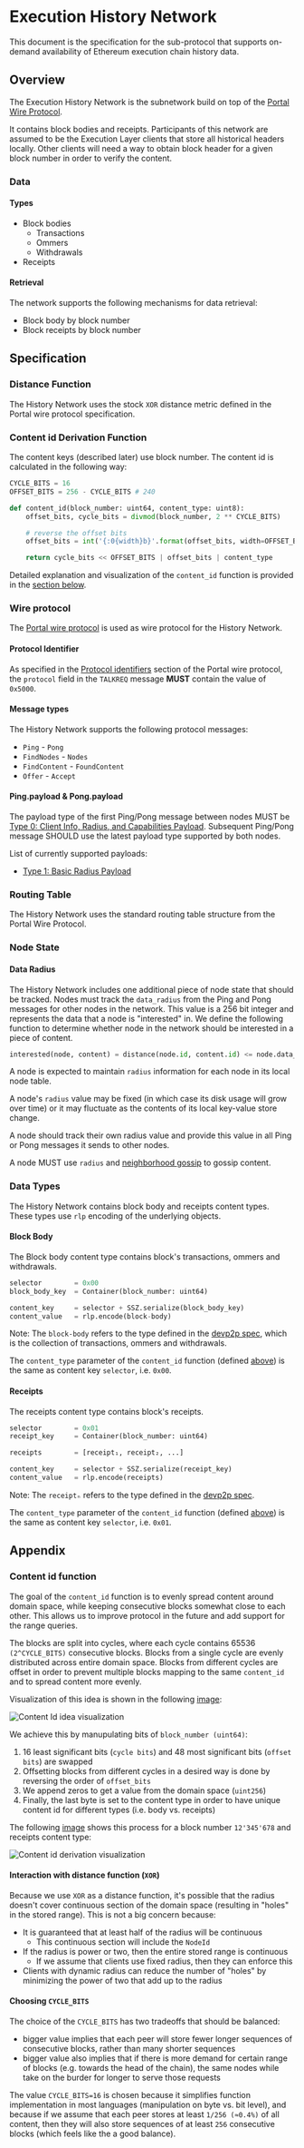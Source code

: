 # Execution History Network

This document is the specification for the sub-protocol that supports on-demand availability of Ethereum execution chain history data.

## Overview

The Execution History Network is the subnetwork build on top of the [Portal Wire Protocol](../portal-wire-protocol.md).

It contains block bodies and receipts. Participants of this network are assumed to be the Execution Layer clients that store all historical headers locally. Other clients will need a way to obtain block header for a given block number in order to verify the content.

### Data

#### Types

- Block bodies
    - Transactions
    - Ommers
    - Withdrawals
- Receipts

#### Retrieval

The network supports the following mechanisms for data retrieval:

- Block body by block number
- Block receipts by block number

## Specification

### Distance Function

The History Network uses the stock `XOR` distance metric defined in the Portal wire protocol specification.

### Content id Derivation Function

The content keys (described later) use block number. The content id is calculated in the following way:

```python
CYCLE_BITS = 16
OFFSET_BITS = 256 - CYCLE_BITS # 240

def content_id(block_number: uint64, content_type: uint8):
    offset_bits, cycle_bits = divmod(block_number, 2 ** CYCLE_BITS)

    # reverse the offset bits
    offset_bits = int('{:0{width}b}'.format(offset_bits, width=OFFSET_BITS)[::-1], 2)

    return cycle_bits << OFFSET_BITS | offset_bits | content_type
```

Detailed explanation and visualization of the `content_id` function is provided in the [section below](#content-id-function).

### Wire protocol

The [Portal wire protocol](../portal-wire-protocol.md) is used as wire protocol for the History Network.

#### Protocol Identifier

As specified in the [Protocol identifiers](../portal-wire-protocol.md#protocol-identifiers) section of the Portal wire protocol, the `protocol` field in the `TALKREQ` message **MUST** contain the value of `0x5000`.

#### Message types

The History Network supports the following protocol messages:

- `Ping` - `Pong`
- `FindNodes` - `Nodes`
- `FindContent` - `FoundContent`
- `Offer` - `Accept`

#### Ping.payload & Pong.payload

The payload type of the first Ping/Pong message between nodes MUST be [Type 0: Client Info, Radius, and Capabilities Payload](../ping-extensions/extensions/type-0.md). Subsequent Ping/Pong message SHOULD use the latest payload type supported by both nodes.

List of currently supported payloads:

- [Type 1: Basic Radius Payload](../ping-extensions/extensions/type-1.md)

### Routing Table

The History Network uses the standard routing table structure from the Portal Wire Protocol.

### Node State

#### Data Radius

The History Network includes one additional piece of node state that should be tracked. Nodes must track the `data_radius` from the Ping and Pong messages for other nodes in the network. This value is a 256 bit integer and represents the data that a node is "interested" in. We define the following function to determine whether node in the network should be interested in a piece of content.

```python
interested(node, content) = distance(node.id, content.id) <= node.data_radius
```

A node is expected to maintain `radius` information for each node in its local node table.

A node's `radius` value may be fixed (in which case its disk usage will grow over time) or it may fluctuate as the contents of its local key-value store change.

A node should track their own radius value and provide this value in all Ping or Pong messages it sends to other nodes.

A node MUST use `radius` and [neighborhood gossip](../portal-wire-protocol.md#neighborhood-gossip) to gossip content.

### Data Types

The History Network contains block body and receipts content types. These types use `rlp` encoding of the underlying objects.

#### Block Body

The Block body content type contains block's transactions, ommers and withdrawals.

```python
selector        = 0x00
block_body_key  = Container(block_number: uint64)

content_key     = selector + SSZ.serialize(block_body_key)
content_value   = rlp.encode(block-body)
```

Note: The `block-body` refers to the type defined in the [devp2p spec](https://github.com/ethereum/devp2p/blob/bc76b9809a30e6dc5c8dcda996273f0f9bcf7108/caps/eth.md#block-encoding-and-validity), which is the collection of transactions, ommers and withdrawals.

The `content_type` parameter of the `content_id` function (defined [above](#content-id-derivation-function)) is the same as content key `selector`, i.e. `0x00`.

#### Receipts

The receipts content type contains block's receipts.

```python
selector        = 0x01
receipt_key     = Container(block_number: uint64)

receipts        = [receipt₁, receipt₂, ...]

content_key     = selector + SSZ.serialize(receipt_key)
content_value   = rlp.encode(receipts)
```

Note: The `receiptₙ` refers to the type defined in the [devp2p spec](https://github.com/ethereum/devp2p/blob/bc76b9809a30e6dc5c8dcda996273f0f9bcf7108/caps/eth.md#receipt-encoding-and-validity).

The `content_type` parameter of the `content_id` function (defined [above](#content-id-derivation-function)) is the same as content key `selector`, i.e. `0x01`.

## Appendix

### Content id function

The goal of the `content_id` function is to evenly spread content around domain space, while keeping consecutive blocks somewhat close to each other. This allows us to improve protocol in the future and add support for the range queries.

The blocks are split into cycles, where each cycle contains 65536 `(2^CYCLE_BITS)` consecutive blocks. Blocks from a single cycle are evenly distributed across entire domain space. Blocks from different cycles are offset in order to prevent multiple blocks mapping to the same `content_id` and to spread content more evenly.

Visualization of this idea is shown in the following [image](./../assets/range_content_id_idea.png):

![Content Id idea visualization](./../assets/range_content_id_idea.png)

We achieve this by manupulating bits of `block_number (uint64)`:

1. 16 least significant bits (`cycle bits`) and 48 most significant bits (`offset bits`) are swapped
2. Offsetting blocks from different cycles in a desired way is done by reversing the order of `offset_bits`
3. We append zeros to get a value from the domain space (`uint256`)
4. Finally, the last byte is set to the content type in order to have unique content id for different types (i.e. body vs. receipts)

The following [image](./../assets/range_content_id_derivation.png) shows this process for a block number `12'345'678` and receipts content type:

![Content id derivation visualization](./../assets/range_content_id_derivation.png)

#### Interaction with distance function (`XOR`)

Because we use `XOR` as a distance function, it's possible that the radius doesn't cover continuous section of the domain space (resulting in "holes" in the stored range). This is not a big concern because:

- It is guaranteed that at least half of the radius will be continuous
  - This continuous section will include the `NodeId`
- If the radius is power or two, then the entire stored range is continuous
  - If we assume that clients use fixed radius, then they can enforce this
- Clients with dynamic radius can reduce the number of "holes" by minimizing the power of two that add up to the radius

#### Choosing `CYCLE_BITS`

The choice of the `CYCLE_BITS` has two tradeoffs that should be balanced:

- bigger value implies that each peer will store fewer longer sequences of consecutive blocks, rather than many shorter sequences
- bigger value also implies that if there is more demand for certain range of blocks (e.g. towards the head of the chain), the same nodes while take on the burder for longer to serve those requests

The value `CYCLE_BITS=16` is chosen because it simplifies function implementation in most languages (manipulation on byte vs. bit level), and because if we assume that each peer stores at least `1/256 (≈0.4%)` of all content, then they will also store sequences of at least `256` consecutive blocks (which feels like the a good balance).
